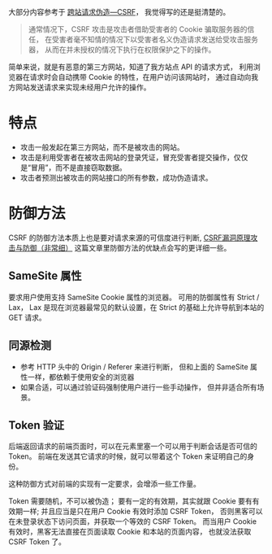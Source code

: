 大部分内容参考于
[跨站请求伪造—CSRF](https://juejin.cn/post/6844904004288249870)，
我觉得写的还是挺清楚的。

>通常情况下，CSRF 攻击是攻击者借助受害者的 Cookie 骗取服务器的信任，
>在受害者毫不知情的情况下以受害者名义伪造请求发送给受攻击服务器，
>从而在并未授权的情况下执行在权限保护之下的操作。

简单来说，就是有恶意的第三方网站，知道了我方站点 API 的请求方式，
利用浏览器在请求时会自动携带 Cookie 的特性，在用户访问该网站时，
通过自动向我方网站发送请求来实现未经用户允许的操作。

# 特点

- 攻击一般发起在第三方网站，而不是被攻击的网站。
- 攻击是利用受害者在被攻击网站的登录凭证，冒充受害者提交操作，仅仅是“冒用”，而不是直接窃取数据。
- 攻击者预测出被攻击的网站接口的所有参数，成功伪造请求。

# 防御方法

CSRF 的防御方法本质上也是要对请求来源的可信度进行判断,
[CSRF漏洞原理攻击与防御（非常细）](https://blog.csdn.net/qq_43378996/article/details/123910614)
这篇文章里防御方法的优缺点会写的更详细一些。

## SameSite 属性

要求用户使用支持 SameSite Cookie 属性的浏览器。
可用的防御属性有 Strict / Lax，
Lax 是现在浏览器最常见的默认设置，在 Strict 的基础上允许导航到本站的 GET 请求。

## 同源检测

- 参考 HTTP 头中的 Origin / Referer 来进行判断，
  但和上面的 SameSite 属性一样，都依赖于使用安全的浏览器
- 如果合适，可以通过验证码强制使用户进行一些手动操作，
  但并非适合所有场景。

## Token 验证

后端返回请求的前端页面时，可以在元素里塞一个可以用于判断会话是否可信的 Token。
前端在发送其它请求的时候，就可以带着这个 Token 来证明自己的身份。

这种防御方式对前端的实现有一定要求，会增添一些工作量。

Token 需要随机，不可以被伪造；
要有一定的有效期，其实就跟 Cookie 要有有效期一样;
并且应当是只在用户 Cookie 有效时添加 CSRF Token，
否则黑客可以在未登录状态下访问页面，并获取一个等效的 CSRF Token。
而当用户 Cookie 有效时，黑客无法直接在页面读取 Cookie 和本站的页面内容，
也就没法获取 CSRF Token 了。
